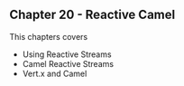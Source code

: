 Chapter 20 - Reactive Camel
-----------------------

This chapters covers

- Using Reactive Streams
- Camel Reactive Streams
- Vert.x and Camel
